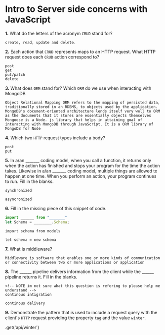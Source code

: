 # Intro to Server side concerns with JavaScript

**1.** What do the letters of the acronym `CRUD` stand for?
<!-- enter you answer in the space below -->
```
create, read, update and delete.

```
**2.** Each action that `CRUD` represents maps to an HTTP request. What HTTP request does each `CRUD` action correspond to?
<!-- enter you answer in the space below -->
```
post
get
put/patch
delete

```
**3.** What does `ORM` stand for? Which `ORM` do we use when interacting with MongoDB
<!-- enter you answer in the space below -->
```
Object Relational Mapping ORM refers to the mapping of persisted data, traditionally stored in an RDBMS, to objects used by the application. MongoDB's document-oriented architecture lends itself very well to ORM as the documents that it stores are essentially objects themselves
Mongoose is a Node. js library that helps in attaining goal of interacting with MongoDB through JavaScript. It is a ORM library of MongoDB for Node

```
**4.** Which two `HTTP` request types include a body?
<!-- enter you answer in the space below -->
``` 
post
put

```
**5.** In a/an _______ coding model, when you call a function, it returns only when the action has finished and stops your program for the time the action takes. Likewise in a/an _______ coding model, multiple things are allowed to happen at one time. When you perform an action, your program continues to run.  Fill in the blanks.
<!-- enter you answer in the space below -->
```
synchronized 

asyncronized
```

**6.** Fill in the missing piece of this snippet of code.
```js
import ______ from "_______"
let Schema = ________.Schema;
```
<!-- enter you answer in the space below -->
```
import schema from models

let schema = new schema

```
**7.** What is middleware?
<!-- enter you answer in the space below -->
```
Middleware is software that enables one or more kinds of communication or connectivity between two or more applications or application
```
**8.** The ______ pipeline delivers information from the client while the ______ pipeline returns it. Fill in the blanks. 
<!-- enter you answer in the space below -->
```
<!-- NOTE im not sure what this question is refering to please help me understand -->
continous intigration

continous delivery

```
**9.** 
Demonstrate the pattern that is used to include a request query with the client's `HTTP` request providing the property `tag` and the value `winter`.
<!-- enter you answer in the space below -->
<!-- NOTE i dont understand whaty this asking i understand the property tag but im not sure what kind of syntax can i please have an understanding what this is asking i wrote down what i think is was. -->

.get('api/winter')
```